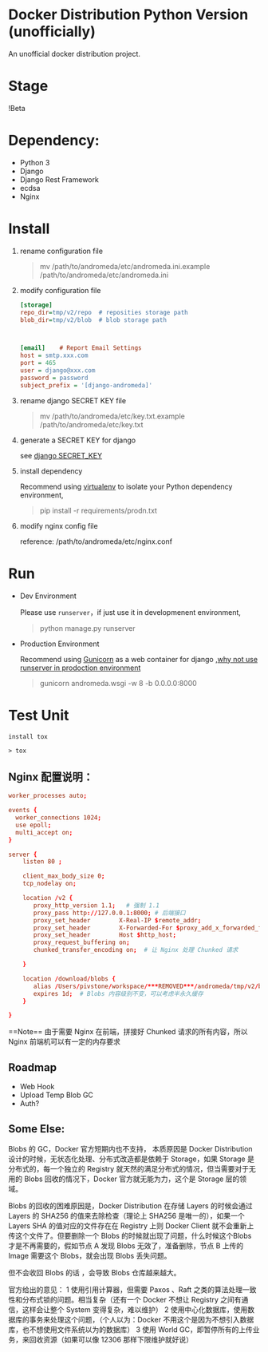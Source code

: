 
# Docker Distribution Python Version (unofficially) 

An unofficial docker distribution project.

# Stage
!Beta

# Dependency:
* Python 3
* Django
* Django Rest Framework
* ecdsa
* Nginx


# Install

1. rename configuration file
 
	> mv /path/to/andromeda/etc/andromeda.ini.example  /path/to/andromeda/etc/andromeda.ini
 
 
2. modify configuration file

	```ini
	[storage]
	repo_dir=tmp/v2/repo  # reposities storage path
	blob_dir=tmp/v2/blob  # blob storage path
	
	
	
	[email]    # Report Email Settings
	host = smtp.xxx.com
	port = 465
	user = django@xxx.com
	password = password
	subject_prefix = '[django-andromeda]'
	```

3. rename django SECRET KEY file

	> mv /path/to/andromeda/etc/key.txt.example /path/to/andromeda/etc/key.txt
 
4. generate a SECRET KEY for django

	see [django SECRET_KEY](https://docs.djangoproject.com/en/1.10/ref/settings/#std:setting-SECRET_KEY)

5. install dependency

	Recommend using [virtualenv](https://pypi.python.org/pypi/virtualenv) to isolate your Python dependency environment,

	> pip install -r requirements/prodn.txt

6. modify nginx config file

	reference: /path/to/andromeda/etc/nginx.conf


# Run

* Dev Environment 

	Please use `runserver`，if just use it in developmenent environment,

	> python manage.py runserver 

* Production Environment

	Recommend using [Gunicorn](http://gunicorn.org) as a web container for django ,[why not use runserver in prodoction environment](https://docs.djangoproject.com/en/1.10/ref/django-admin/#runserver)

	> gunicorn andromeda.wsgi -w 8 -b 0.0.0.0:8000
 

# Test Unit

	install tox

	> tox

## Nginx 配置说明：

```conf
worker_processes auto;

events {
  worker_connections 1024;
  use epoll;
  multi_accept on;
}

server {
    listen 80 ;

    client_max_body_size 0;
    tcp_nodelay on;

    location /v2 {
       proxy_http_version 1.1;   # 强制 1.1
       proxy_pass http://127.0.0.1:8000; # 后端接口
       proxy_set_header        X-Real-IP $remote_addr;
       proxy_set_header        X-Forwarded-For $proxy_add_x_forwarded_for;
       proxy_set_header        Host $http_host;
       proxy_request_buffering on;
       chunked_transfer_encoding on;  # 让 Nginx 处理 Chunked 请求

    }

    location /download/blobs {
       alias /Users/pivstone/workspace/***REMOVED***/andromeda/tmp/v2/blob;   # Blobs 文件地址
       expires 1d;  # Blobs 内容级别不变，可以考虑半永久缓存
    }

}
```

==Note== 由于需要 Nginx 在前端，拼接好 Chunked 请求的所有内容，所以Nginx 前端机可以有一定的内存要求


## Roadmap
* Web Hook
* Upload Temp Blob GC
* Auth?

## Some Else:

Blobs 的 GC，Docker 官方短期内也不支持， 本质原因是 Docker Distribution 设计的时候，无状态化处理、分布式改造都是依赖于 Storage，如果 Storage 是分布式的，每一个独立的 Registry 就天然的满足分布式的情况，但当需要对于无用的 Blobs 回收的情况下，Docker 官方就无能为力，这个是 Storage 层的领域。

Blobs 的回收的困难原因是，Docker Distribution 在存储 Layers 的时候会通过 Layers 的 SHA256 的值来去除检查（理论上 SHA256 是唯一的），如果一个 Layers SHA 的值对应的文件存在在 Registry 上则 Docker Client 就不会重新上传这个文件了。但要删除一个 Blobs 的时候就出现了问题，什么时候这个Blobs 才是不再需要的，假如节点 A 发现 Blobs 无效了，准备删除，节点 B 上传的 Image 需要这个 Blobs，就会出现 Blobs 丢失问题。

但不会收回 Blobs 的话 ，会导致 Blobs 仓库越来越大。

官方给出的意见：
1 使用引用计算器，但需要 Paxos 、Raft 之类的算法处理一致性和分布式锁的问题。相当复杂（还有一个 Docker 不想让 Registry 之间有通信，这样会让整个 System 变得复杂，难以维护）
2 使用中心化数据库，使用数据库的事务来处理这个问题，（个人以为：Docker 不用这个是因为不想引入数据库，也不想使用文件系统以为的数据库）
3 使用 World GC，即暂停所有的上传业务，来回收资源（如果可以像 12306 那样下限维护就好说）



